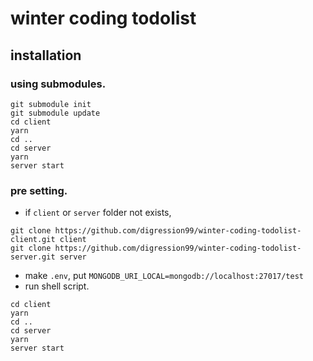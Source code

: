 # winter coding todolist

## installation

### using submodules.

~~~
git submodule init
git submodule update
cd client
yarn
cd ..
cd server
yarn
server start
~~~

### pre setting.

* if `client` or `server` folder not exists,

~~~
git clone https://github.com/digression99/winter-coding-todolist-client.git client
git clone https://github.com/digression99/winter-coding-todolist-server.git server
~~~

* make `.env`, put `MONGODB_URI_LOCAL=mongodb://localhost:27017/test`
* run shell script.

~~~
cd client
yarn
cd ..
cd server
yarn
server start
~~~



